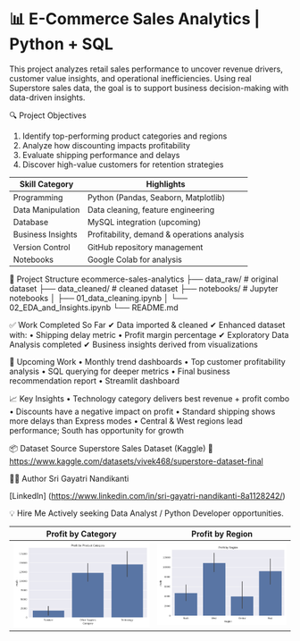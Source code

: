 # 📊 E-Commerce Sales Analytics | Python + SQL
This project analyzes retail sales performance to uncover revenue drivers, customer value insights, and operational inefficiencies.
Using real Superstore sales data, the goal is to support business decision-making with data-driven insights.


🔍 Project Objectives
1. Identify top-performing product categories and regions
2. Analyze how discounting impacts profitability
3. Evaluate shipping performance and delays
4. Discover high-value customers for retention strategies


| Skill Category    | Highlights                                  |
| ----------------- | ------------------------------------------- |
| Programming       | Python (Pandas, Seaborn, Matplotlib)        |
| Data Manipulation | Data cleaning, feature engineering          |
| Database          | MySQL integration (upcoming)                |
| Business Insights | Profitability, demand & operations analysis |
| Version Control   | GitHub repository management                |
| Notebooks         | Google Colab for analysis                   |


📁 Project Structure
ecommerce-sales-analytics
├── data_raw/           # original dataset
├── data_cleaned/       # cleaned dataset
├── notebooks/          # Jupyter notebooks
│   ├── 01_data_cleaning.ipynb
│   └── 02_EDA_and_Insights.ipynb
└── README.md


✅ Work Completed So Far
✔ Data imported & cleaned
✔ Enhanced dataset with:
• Shipping delay metric
• Profit margin percentage
✔ Exploratory Data Analysis completed
✔ Business insights derived from visualizations


🔮 Upcoming Work
• Monthly trend dashboards
• Top customer profitability analysis
• SQL querying for deeper metrics
• Final business recommendation report
• Streamlit dashboard 


📈 Key Insights
• Technology category delivers best revenue + profit combo
• Discounts have a negative impact on profit
• Standard shipping shows more delays than Express modes
• Central & West regions lead performance; South has opportunity for growth


📦 Dataset Source
Superstore Sales Dataset (Kaggle)
🔗 https://www.kaggle.com/datasets/vivek468/superstore-dataset-final

👩‍💻 Author
Sri Gayatri Nandikanti

[LinkedIn] (https://www.linkedin.com/in/sri-gayatri-nandikanti-8a1128242/)


💡 Hire Me
Actively seeking Data Analyst / Python Developer opportunities.


| Profit by Category                                | Profit by Region                              |
| ------------------------------------------------- | --------------------------------------------- |
| ![Profit Category](images/profit_by_category.png) | ![Profit Region](images/profit_by_region.png) |
